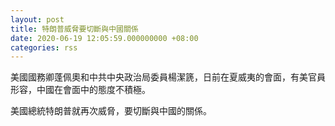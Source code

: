 ```yaml
---
layout: post
title: 特朗普威脅要切斷與中國關係
date: 2020-06-19 12:05:59.000000000 +08:00
categories: rss
---
```


美國國務卿蓬佩奧和中共中央政治局委員楊潔篪，日前在夏威夷的會面，有美官員形容，中國在會面中的態度不積極。

美國總統特朗普就再次威脅，要切斷與中國的關係。
